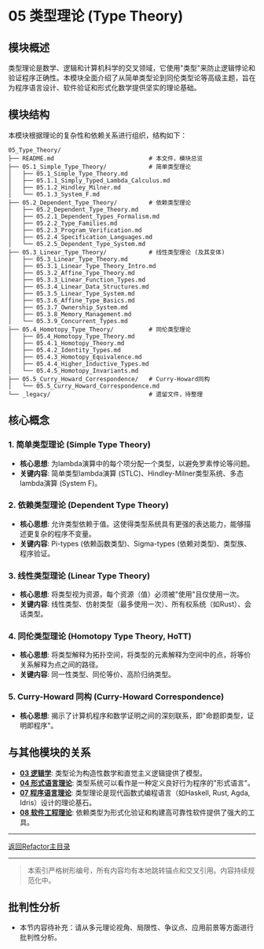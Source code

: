 # 05 类型理论 (Type Theory)

## 模块概述

类型理论是数学、逻辑和计算机科学的交叉领域，它使用"类型"来防止逻辑悖论和验证程序正确性。本模块全面介绍了从简单类型论到同伦类型论等高级主题，旨在为程序语言设计、软件验证和形式化数学提供坚实的理论基础。

## 模块结构

本模块根据理论的复杂性和依赖关系进行组织，结构如下：

```text
05_Type_Theory/
├── README.md                           # 本文件，模块总览
├── 05.1_Simple_Type_Theory/            # 简单类型理论
│   ├── 05.1_Simple_Type_Theory.md
│   ├── 05.1.1_Simply_Typed_Lambda_Calculus.md
│   ├── 05.1.2_Hindley_Milner.md
│   └── 05.1.3_System_F.md
├── 05.2_Dependent_Type_Theory/         # 依赖类型理论
│   ├── 05.2_Dependent_Type_Theory.md
│   ├── 05.2.1_Dependent_Types_Formalism.md
│   ├── 05.2.2_Type_Families.md
│   ├── 05.2.3_Program_Verification.md
│   ├── 05.2.4_Specification_Languages.md
│   └── 05.2.5_Dependent_Type_System.md
├── 05.3_Linear_Type_Theory/            # 线性类型理论 (及其变体)
│   ├── 05.3_Linear_Type_Theory.md
│   ├── 05.3.1_Linear_Type_Theory_Intro.md
│   ├── 05.3.2_Affine_Type_Theory.md
│   ├── 05.3.3_Linear_Function_Types.md
│   ├── 05.3.4_Linear_Data_Structures.md
│   ├── 05.3.5_Linear_Type_System.md
│   ├── 05.3.6_Affine_Type_Basics.md
│   ├── 05.3.7_Ownership_System.md
│   ├── 05.3.8_Memory_Management.md
│   └── 05.3.9_Concurrent_Types.md
├── 05.4_Homotopy_Type_Theory/          # 同伦类型理论
│   ├── 05.4_Homotopy_Type_Theory.md
│   ├── 05.4.1_Homotopy_Theory.md
│   ├── 05.4.2_Identity_Types.md
│   ├── 05.4.3_Homotopy_Equivalence.md
│   ├── 05.4.4_Higher_Inductive_Types.md
│   └── 05.4.5_Homotopy_Invariants.md
├── 05.5_Curry_Howard_Correspondence/   # Curry-Howard同构
│   └── 05.5_Curry_Howard_Correspondence.md
└── _legacy/                            # 遗留文件，待整理
```

## 核心概念

### 1. **简单类型理论 (Simple Type Theory)**

- **核心思想**: 为lambda演算中的每个项分配一个类型，以避免罗素悖论等问题。
- **关键内容**: 简单类型lambda演算 (STLC)、Hindley-Milner类型系统、多态lambda演算 (System F)。

### 2. **依赖类型理论 (Dependent Type Theory)**

- **核心思想**: 允许类型依赖于值。这使得类型系统具有更强的表达能力，能够描述更复杂的程序不变量。
- **关键内容**: Pi-types (依赖函数类型)、Sigma-types (依赖对类型)、类型族、程序验证。

### 3. **线性类型理论 (Linear Type Theory)**

- **核心思想**: 将类型视为资源，每个资源（值）必须被"使用"且仅使用一次。
- **关键内容**: 线性类型、仿射类型（最多使用一次）、所有权系统（如Rust）、会话类型。

### 4. **同伦类型理论 (Homotopy Type Theory, HoTT)**

- **核心思想**: 将类型解释为拓扑空间，将类型的元素解释为空间中的点，将等价关系解释为点之间的路径。
- **关键内容**: 同一性类型、同伦等价、高阶归纳类型。

### 5. **Curry-Howard 同构 (Curry-Howard Correspondence)**

- **核心思想**: 揭示了计算机程序和数学证明之间的深刻联系，即"命题即类型，证明即程序"。

## 与其他模块的关系

- **[03 逻辑学](.../03_Logic_Theory/README.md)**: 类型论为构造性数学和直觉主义逻辑提供了模型。
- **[04 形式语言理论](../04_Formal_Language_Theory/README.md)**: 类型系统可以看作是一种定义良好行为程序的"形式语言"。
- **[07 程序语言理论](../07_Programming_Language_Theory/README.md)**: 类型理论是现代函数式编程语言（如Haskell, Rust, Agda, Idris）设计的理论基石。
- **[08 软件工程理论](../08_Software_Engineering_Theory/README.md)**: 依赖类型为形式化验证和构建高可靠性软件提供了强大的工具。

---

[返回Refactor主目录](README.md)

---

> 本索引严格树形编号，所有内容均有本地跳转锚点和交叉引用。内容持续规范化中。

## 批判性分析

- 本节内容待补充：请从多元理论视角、局限性、争议点、应用前景等方面进行批判性分析。

